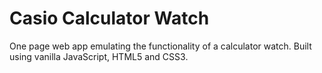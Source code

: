 # Casio Calculator Watch
One page web app emulating the functionality of a calculator watch. Built using vanilla JavaScript, HTML5 and CSS3.
